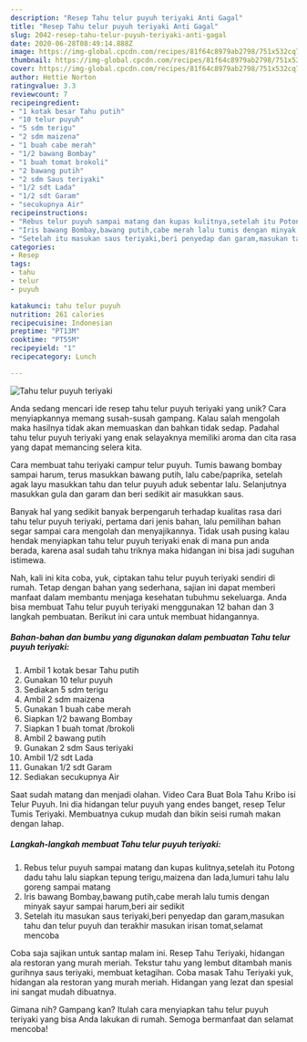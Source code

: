 ```yaml
---
description: "Resep Tahu telur puyuh teriyaki Anti Gagal"
title: "Resep Tahu telur puyuh teriyaki Anti Gagal"
slug: 2042-resep-tahu-telur-puyuh-teriyaki-anti-gagal
date: 2020-06-28T08:49:14.888Z
image: https://img-global.cpcdn.com/recipes/81f64c8979ab2798/751x532cq70/tahu-telur-puyuh-teriyaki-foto-resep-utama.jpg
thumbnail: https://img-global.cpcdn.com/recipes/81f64c8979ab2798/751x532cq70/tahu-telur-puyuh-teriyaki-foto-resep-utama.jpg
cover: https://img-global.cpcdn.com/recipes/81f64c8979ab2798/751x532cq70/tahu-telur-puyuh-teriyaki-foto-resep-utama.jpg
author: Hettie Norton
ratingvalue: 3.3
reviewcount: 7
recipeingredient:
- "1 kotak besar Tahu putih"
- "10 telur puyuh"
- "5 sdm terigu"
- "2 sdm maizena"
- "1 buah cabe merah"
- "1/2 bawang Bombay"
- "1 buah tomat brokoli"
- "2 bawang putih"
- "2 sdm Saus teriyaki"
- "1/2 sdt Lada"
- "1/2 sdt Garam"
- "secukupnya Air"
recipeinstructions:
- "Rebus telur puyuh sampai matang dan kupas kulitnya,setelah itu Potong dadu tahu lalu siapkan tepung terigu,maizena dan lada,lumuri tahu lalu goreng sampai matang"
- "Iris bawang Bombay,bawang putih,cabe merah lalu tumis dengan minyak sayur sampai harum,beri air sedikit"
- "Setelah itu masukan saus teriyaki,beri penyedap dan garam,masukan tahu dan telur puyuh dan terakhir masukan irisan tomat,selamat mencoba"
categories:
- Resep
tags:
- tahu
- telur
- puyuh

katakunci: tahu telur puyuh 
nutrition: 261 calories
recipecuisine: Indonesian
preptime: "PT13M"
cooktime: "PT55M"
recipeyield: "1"
recipecategory: Lunch

---
```



![Tahu telur puyuh teriyaki](https://img-global.cpcdn.com/recipes/81f64c8979ab2798/751x532cq70/tahu-telur-puyuh-teriyaki-foto-resep-utama.jpg)

Anda sedang mencari ide resep tahu telur puyuh teriyaki yang unik? Cara menyiapkannya memang susah-susah gampang. Kalau salah mengolah maka hasilnya tidak akan memuaskan dan bahkan tidak sedap. Padahal tahu telur puyuh teriyaki yang enak selayaknya memiliki aroma dan cita rasa yang dapat memancing selera kita.

Cara membuat tahu teriyaki campur telur puyuh. Tumis bawang bombay sampai harum, terus masukkan bawang putih, lalu cabe/paprika, setelah agak layu masukkan tahu dan telur puyuh aduk sebentar lalu. Selanjutnya masukkan gula dan garam dan beri sedikit air masukkan saus.

Banyak hal yang sedikit banyak berpengaruh terhadap kualitas rasa dari tahu telur puyuh teriyaki, pertama dari jenis bahan, lalu pemilihan bahan segar sampai cara mengolah dan menyajikannya. Tidak usah pusing kalau hendak menyiapkan tahu telur puyuh teriyaki enak di mana pun anda berada, karena asal sudah tahu triknya maka hidangan ini bisa jadi suguhan istimewa.


Nah, kali ini kita coba, yuk, ciptakan tahu telur puyuh teriyaki sendiri di rumah. Tetap dengan bahan yang sederhana, sajian ini dapat memberi manfaat dalam membantu menjaga kesehatan tubuhmu sekeluarga. Anda bisa membuat Tahu telur puyuh teriyaki menggunakan 12 bahan dan 3 langkah pembuatan. Berikut ini cara untuk membuat hidangannya.

<!--inarticleads1-->

##### Bahan-bahan dan bumbu yang digunakan dalam pembuatan Tahu telur puyuh teriyaki:

1. Ambil 1 kotak besar Tahu putih
1. Gunakan 10 telur puyuh
1. Sediakan 5 sdm terigu
1. Ambil 2 sdm maizena
1. Gunakan 1 buah cabe merah
1. Siapkan 1/2 bawang Bombay
1. Siapkan 1 buah tomat /brokoli
1. Ambil 2 bawang putih
1. Gunakan 2 sdm Saus teriyaki
1. Ambil 1/2 sdt Lada
1. Gunakan 1/2 sdt Garam
1. Sediakan secukupnya Air


Saat sudah matang dan menjadi olahan. Video Cara Buat Bola Tahu Kribo isi Telur Puyuh. Ini dia hidangan telur puyuh yang endes banget, resep Telur Tumis Teriyaki. Membuatnya cukup mudah dan bikin seisi rumah makan dengan lahap. 

<!--inarticleads2-->

##### Langkah-langkah membuat Tahu telur puyuh teriyaki:

1. Rebus telur puyuh sampai matang dan kupas kulitnya,setelah itu Potong dadu tahu lalu siapkan tepung terigu,maizena dan lada,lumuri tahu lalu goreng sampai matang
1. Iris bawang Bombay,bawang putih,cabe merah lalu tumis dengan minyak sayur sampai harum,beri air sedikit
1. Setelah itu masukan saus teriyaki,beri penyedap dan garam,masukan tahu dan telur puyuh dan terakhir masukan irisan tomat,selamat mencoba


Coba saja sajikan untuk santap malam ini. Resep Tahu Teriyaki, hidangan ala restoran yang murah meriah. Tekstur tahu yang lembut ditambah manis gurihnya saus teriyaki, membuat ketagihan. Coba masak Tahu Teriyaki yuk, hidangan ala restoran yang murah meriah. Hidangan yang lezat dan spesial ini sangat mudah dibuatnya. 

Gimana nih? Gampang kan? Itulah cara menyiapkan tahu telur puyuh teriyaki yang bisa Anda lakukan di rumah. Semoga bermanfaat dan selamat mencoba!
